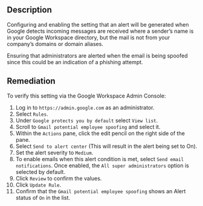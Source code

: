 ## Description

Configuring and enabling the setting that an alert will be generated when Google detects incoming messages are received where a sender’s name is in your Google Workspace directory, but the mail is not from your company’s domains or domain aliases.

Ensuring that administrators are alerted when the email is being spoofed since this could be an indication of a phishing attempt.

## Remediation

To verify this setting via the Google Workspace Admin Console:

1. Log in to `https://admin.google.com` as an administrator.
2. Select `Rules`.
3. Under `Google protects you by default` select `View list`.
4. Scroll to `Gmail potential employee spoofing` and select it.
5. Within the `Actions` pane, click the edit pencil on the right side of the pane.
6. Select `Send to alert center` (This will result in the alert being set to On).
7. Set the alert severity to `Medium`.
8. To enable emails when this alert condition is met, select `Send email notifications`. Once enabled, the `All super administrators` option is selected by default.
9. Click `Review` to confirm the values.
10. Click `Update Rule`.
11. Confirm that the `Gmail potential employee spoofing` shows an Alert status of `On` in the list.
